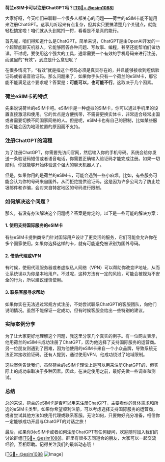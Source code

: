 **荷兰eSIM卡可以注册ChatGPT吗？[[TG💪+ @esim1088](https://t.me/s/esim1088)]**

大家好呀，今天咱们来聊聊一个很多人都关心的问题——荷兰的eSIM卡能不能用来注册ChatGPT。这事儿听起来有点复杂，但其实只要搞清楚几个关键点，就能轻松搞定啦！咱们就从头到尾捋一捋，看看是不是真的能行。

首先呢，咱们得知道什么是ChatGPT。简单来说，ChatGPT是由OpenAI开发的一个超智能聊天机器人，它能够回答各种问题、写故事、编程，甚至还能帮咱们做功课。不过呢，要使用这个强大的工具，通常需要一个有效的手机号码来进行注册。而这里的“有效”，到底是什么意思呢？

在很多情况下，“有效”就是指这个号码必须是真实存在的，并且能够接收到短信验证码或者语音验证码。那么问题来了，如果你手头只有一个荷兰的eSIM卡，那它能不能满足这个要求呢？答案是：**可能可以，也可能不行**。这取决于几个因素。

### 荷兰eSIM卡的特点

先来说说荷兰的eSIM卡吧。eSIM卡是一种虚拟的SIM卡，你可以通过手机里的设置直接激活和使用。它的优点是方便携带，不需要更换实体卡，非常适合经常出国或者需要切换不同国家网络的人。但是呢，eSIM卡也有自己的限制，比如某些服务可能会因为地理位置的原因而不支持。

### 注册ChatGPT的流程

为了注册ChatGPT，你需要先访问官网，然后输入你的手机号码。系统会给你发送一条验证码短信或者语音电话，你需要正确输入验证码才能完成注册。如果一切顺利，你就能够开始体验这个强大的聊天机器人了。

但是，如果你用的是荷兰的eSIM卡，可能会遇到一些小麻烦。比如，有些服务可能会认为你的号码来自国外，从而拒绝提供验证码。这是因为许多公司为了防止垃圾邮件和诈骗，会对来自特定地区的号码进行限制。

### 如何解决这个问题？

那么，有没有办法解决这个问题呢？答案是肯定的。以下是一些可能的解决方案：

#### 1. 使用支持国际服务的eSIM卡
有些eSIM卡提供商专门针对国际用户设计了更灵活的服务，它们可能会允许你在多个国家使用。如果你选择这样的卡，就有可能避免被识别为国外号码。

#### 2. 借助代理或VPN
有时候，使用代理服务器或者虚拟私人网络（VPN）可以帮助你改变IP地址，从而让系统误以为你是本地用户。不过呢，这种方法有一定的风险，可能会被视为不安全的行为，所以建议谨慎使用。

#### 3. 联系客服寻求帮助
如果你实在无法通过常规方式注册，不妨尝试联系ChatGPT的客服团队，向他们说明情况。虽然不能保证一定成功，但有时候客服会给出一些特别的建议。

### 实际案例分享

为了让大家更好地理解这个问题，我这里分享几个真实的例子。有一位网友表示，他用荷兰的eSIM卡成功注册了ChatGPT，因为他选择了支持国际服务的运营商。另一位朋友则遇到了困难，因为他使用的eSIM卡来自一个小众品牌，导致系统无法正常接收验证码。还有人提到，通过使用VPN，他成功绕过了地域限制。

这些案例告诉我们，虽然荷兰的eSIM卡理论上是可以用来注册ChatGPT的，但实际上的成功率取决于多种因素。因此，在决定使用之前，最好先做一些调查和测试。

### 总结

总的来说，荷兰的eSIM卡是否可以用来注册ChatGPT，主要看你的具体需求和所选的eSIM卡类型。如果你希望顺利注册，可以考虑选择支持国际服务的运营商，或者尝试其他方法如使用代理或联系客服。无论如何，只要做好充分准备，相信你一定能够成功开启与ChatGPT的对话之旅！

最后，如果你对eSIM卡或者如何注册ChatGPT有任何疑问，欢迎随时加入我们的讨论群组[[TG💪+ @esim1088](https://t.me/s/esim1088)]。群里有很多志同道合的朋友，大家可以一起交流经验，互相帮助。记得关注我们的最新动态哦！

[[TG💪+ @esim1088](https://t.me/s/esim1088) ![Image](https://i.postimg.cc/4NQfJmqS/Snipaste-2025-05-13-00-14-12.png)]
